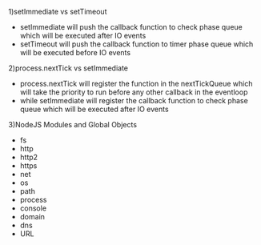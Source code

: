 1)setImmediate vs setTimeout
- setImmediate will push the callback function to check phase queue which will be executed after IO events
- setTimeout will push the callback function to timer phase queue which will be executed before IO events



2)process.nextTick vs setImmediate
- process.nextTick will register the function in the nextTickQueue which will take the priority to run before any other callback in the eventloop 
- while setImmediate will register the callback function to check phase queue which will be executed after IO events



3)NodeJS Modules and Global Objects
- fs
- http
- http2
- https
- net
- os
- path
- process
- console
- domain
- dns
- URL